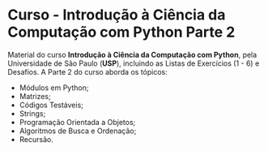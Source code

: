 # Curso - Introdução à Ciência da Computação com Python Parte 2

Material do curso **Introdução à Ciência da Computação com Python**, pela Universidade de São Paulo (**USP**), incluindo as Listas de Exercícios (1 - 6) e Desafios. A Parte 2 do curso aborda os tópicos:

* Módulos em Python;
* Matrizes;
* Códigos Testáveis;
* Strings;
* Programação Orientada a Objetos;
* Algoritmos de Busca e Ordenação;
* Recursão.

